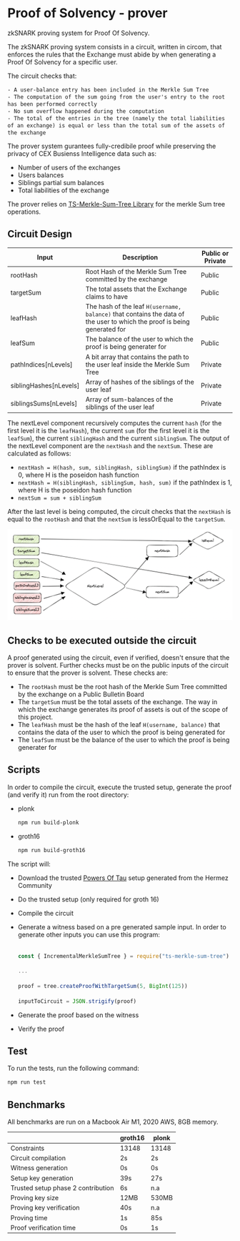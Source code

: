 # Proof of Solvency - prover

zkSNARK proving system for Proof Of Solvency.

The zkSNARK proving system consists in a circuit, written in circom, that enforces the rules that the Exchange must abide by when generating a Proof Of Solvency for a specific user. 

The circuit checks that: 

	- A user-balance entry has been included in the Merkle Sum Tree
	- The computation of the sum going from the user's entry to the root has been performed correctly
	- No sum overflow happened during the computation
	- The total of the entries in the tree (namely the total liabilities of an exchange) is equal or less than the total sum of the assets of the exchange
	
The prover system gurantees fully-credibile proof while preserving the privacy of CEX Busienss Intelligence data such as:

- Number of users of the exchanges
- Users balances 
- Siblings partial sum balances 
- Total liabilities of the exchange

The prover relies on [TS-Merkle-Sum-Tree Library](https://github.com/pan-y-tomate/ts-merkle-sum-tree) for the merkle Sum tree operations.

## Circuit Design 

| Input                          | Description              | Public or Private
| -----------                    | -----------          |  ----------
| rootHash                      | Root Hash of the Merkle Sum Tree committed by the exchange              | Public
| targetSum             | The total assets that the Exchange claims to have   | Public
| leafHash     | The hash of the leaf `H(username, balance)` that contains the data of the user to which the proof is being generated for| Public
| leafSum    | The balance of the user to which the proof is being generater for                 | Public
| pathIndices[nLevels]               | A bit array that contains the path to the user leaf inside the Merkle Sum Tree              | Private
| siblingHashes[nLevels]                | Array of hashes of the siblings of the user leaf                | Private
| siblingsSums[nLevels] | Array of sum-balances of the siblings of the user leaf                 | Private

The nextLevel component recursively computes the current `hash` (for the first level it is the `leafHash`), the current `sum` (for the first level it is the `leafSum`), the current `siblingHash` and the current `siblingSum`. The output of the nextLevel component are the `nextHash` and the `nextSum`. These are calculated as follows:

- `nextHash = H(hash, sum, siblingHash, siblingSum)` if the pathIndex is 0, where H is the poseidon hash function
- `nextHash = H(siblingHash, siblingSum, hash, sum)` if the pathIndex is 1, where H is the poseidon hash function
- `nextSum = sum + siblingSum`

After the last level is being computed, the circuit checks that the `nextHash` is equal to the `rootHash` and that the `nextSum` is lessOrEqual to the `targetSum`.

![circuit illustration](./imgs/pos.png)

## Checks to be executed outside the circuit

A proof generated using the circuit, even if verified, doesn't ensure that the prover is solvent. Further checks must be on the public inputs of the circuit to ensure that the prover is solvent. These checks are:

- The `rootHash` must be the root hash of the Merkle Sum Tree committed by the exchange on a Public Bulletin Board
- The `targetSum` must be the total assets of the exchange. The way in which the exchange generates its proof of assets is out of the scope of this project.
- The `leafHash` must be the hash of the leaf `H(username, balance)` that contains the data of the user to which the proof is being generated for
- The `leafSum` must be the balance of the user to which the proof is being generater for

## Scripts

In order to compile the circuit, execute the trusted setup, generate the proof (and verify it) run from the root directory:

- plonk

	```bash
	npm run build-plonk
	```

- groth16

	```bash
	npm run build-groth16
	```

The script will:

- Download the trusted [Powers Of Tau](https://github.com/iden3/snarkjs#7-prepare-phase-2) setup generated from the Hermez Community 
- Do the trusted setup (only required for groth 16)
- Compile the circuit 
- Generate a witness based on a pre generated sample input. In order to generate other inputs you can use this program: 

	```javascript

	const { IncrementalMerkleSumTree } = require("ts-merkle-sum-tree")

	...

	proof = tree.createProofWithTargetSum(5, BigInt(125))

	inputToCircuit = JSON.strigify(proof)

	```

- Generate the proof based on the witness
- Verify the proof

## Test

To run the tests, run the following command:

```bash
npm run test
```

## Benchmarks

All benchmarks are run on a Macbook Air M1, 2020 AWS, 8GB memory.

| 									 | **groth16**  |**plonk**  
|------------------------------------|--------------|-------|
|Constraints                         |13148         | 13148 |
|Circuit compilation                 |2s            | 2s    |
|Witness generation                  |0s      		| 0s    |
|Setup key generation 		         |39s  			| 27s   |
|Trusted setup phase 2 contribution	 |6s 	 		| n.a   |
|Proving key size					 |12MB  		| 530MB |
|Proving key verification		  	 |40s   		| n.a   |
|Proving time                        |1s     		| 85s   |
|Proof verification time             |0s      		| 1s   	|
